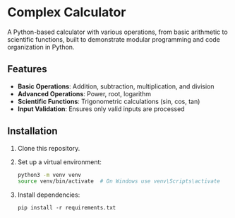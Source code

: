 # Complex Calculator

A Python-based calculator with various operations, from basic arithmetic to scientific functions, built to demonstrate modular programming and code organization in Python.

## Features

- **Basic Operations**: Addition, subtraction, multiplication, and division
- **Advanced Operations**: Power, root, logarithm
- **Scientific Functions**: Trigonometric calculations (sin, cos, tan)
- **Input Validation**: Ensures only valid inputs are processed

## Installation

1. Clone this repository.
2. Set up a virtual environment:

   ```bash
   python3 -m venv venv
   source venv/bin/activate  # On Windows use venv\Scripts\activate
   ```
3. Install dependencies:

   ```
   pip install -r requirements.txt
   ```
